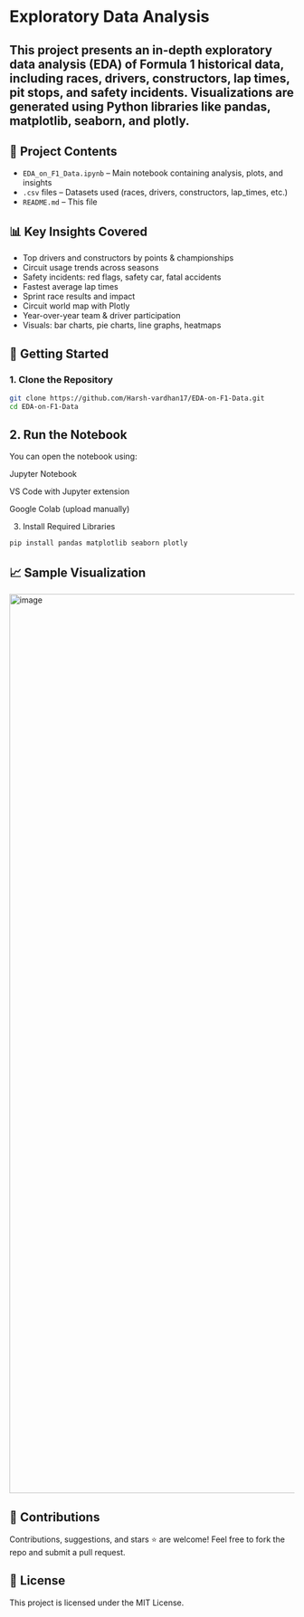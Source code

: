 # Exploratory Data Analysis 

## This project presents an in-depth exploratory data analysis (EDA) of Formula 1 historical data, including races, drivers, constructors, lap times, pit stops, and safety incidents. Visualizations are generated using Python libraries like pandas, matplotlib, seaborn, and plotly.

## 📂 Project Contents

- `EDA_on_F1_Data.ipynb` – Main notebook containing analysis, plots, and insights
- `.csv` files – Datasets used (races, drivers, constructors, lap_times, etc.)
- `README.md` – This file

## 📊 Key Insights Covered

- Top drivers and constructors by points & championships
- Circuit usage trends across seasons
- Safety incidents: red flags, safety car, fatal accidents
- Fastest average lap times
- Sprint race results and impact
- Circuit world map with Plotly
- Year-over-year team & driver participation
- Visuals: bar charts, pie charts, line graphs, heatmaps

## 🚀 Getting Started

### 1. Clone the Repository
```bash
git clone https://github.com/Harsh-vardhan17/EDA-on-F1-Data.git
cd EDA-on-F1-Data
```

## 2. Run the Notebook
You can open the notebook using:

Jupyter Notebook

VS Code with Jupyter extension

Google Colab (upload manually)

3. Install Required Libraries
```bash
pip install pandas matplotlib seaborn plotly
```

## 📈 Sample Visualization

<img width="1590" alt="image" src="https://github.com/user-attachments/assets/d64fc98e-3ddf-4582-a90f-12342296eb5d" />

## 🤝 Contributions
Contributions, suggestions, and stars ⭐ are welcome!
Feel free to fork the repo and submit a pull request.

## 📜 License
This project is licensed under the MIT License.


